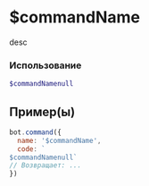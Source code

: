 # $commandName
desc
### Использование
```php
$commandNamenull
```

## Пример(ы)

```javascript
bot.command({
  name: '$commandName',
  code: `
$commandNamenull`
// Возвращает: ...
})
```